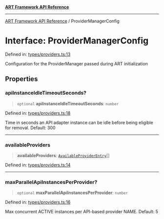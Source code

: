 [**ART Framework API Reference**](../README.md)

***

[ART Framework API Reference](../README.md) / ProviderManagerConfig

# Interface: ProviderManagerConfig

Defined in: [types/providers.ts:13](https://github.com/hashangit/ART/blob/3153790647102134b487bb6168bd208568e6a8ad/src/types/providers.ts#L13)

Configuration for the ProviderManager passed during ART initialization

## Properties

### apiInstanceIdleTimeoutSeconds?

> `optional` **apiInstanceIdleTimeoutSeconds**: `number`

Defined in: [types/providers.ts:18](https://github.com/hashangit/ART/blob/3153790647102134b487bb6168bd208568e6a8ad/src/types/providers.ts#L18)

Time in seconds an API adapter instance can be idle before being eligible for removal. Default: 300

***

### availableProviders

> **availableProviders**: [`AvailableProviderEntry`](AvailableProviderEntry.md)[]

Defined in: [types/providers.ts:14](https://github.com/hashangit/ART/blob/3153790647102134b487bb6168bd208568e6a8ad/src/types/providers.ts#L14)

***

### maxParallelApiInstancesPerProvider?

> `optional` **maxParallelApiInstancesPerProvider**: `number`

Defined in: [types/providers.ts:16](https://github.com/hashangit/ART/blob/3153790647102134b487bb6168bd208568e6a8ad/src/types/providers.ts#L16)

Max concurrent ACTIVE instances per API-based provider NAME. Default: 5
